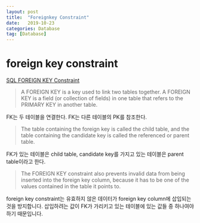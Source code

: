 ```yaml
---
layout: post
title:  "Foreignkey Constraint"
date:   2019-10-23
categories: Database
tag: [Database]
---
```


# foreign key constraint
[SQL FOREIGN KEY Constraint](https://www.w3schools.com/sql/sql_foreignkey.asp)

> A FOREIGN KEY is a key used to link two tables together. A FOREIGN KEY is a field (or collection of fields) in one table that refers to the PRIMARY KEY in another table.

FK는 두 테이블을 연결한다. FK는 다른 테이블의 PK를 참조한다. 

> The table containing the foreign key is called the child table, and the table containing the candidate key is called the referenced or parent table.

FK가 있는 테이블은 child table, candidate key를 가지고 있는 테이블은 parent table이라고 한다. 

> The FOREIGN KEY constraint also prevents invalid data from being inserted into the foreign key column, because it has to be one of the values contained in the table it points to.

foreign key constraint는 유효하지 않은 데이터가 foreign key column에 삽입되는것을 방지합니다. 삽입하려는 값이 FK가 가리키고 있는 테이블에 있는 값들 중 하나여야 하기 때문입니다.  

